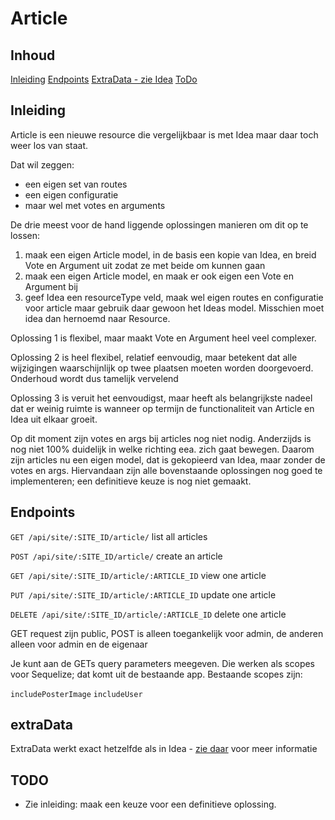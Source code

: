 # Article

## Inhoud
[Inleiding](#inleiding)
[Endpoints](#endpoints)
[ExtraData - zie Idea](/doc/idea#extradata)
[ToDo](#todo)

## Inleiding

Article is een nieuwe resource die vergelijkbaar is met Idea maar daar toch weer los van staat.

Dat wil zeggen:
- een eigen set van routes
- een eigen configuratie
- maar wel met votes en arguments

De drie meest voor de hand liggende oplossingen manieren om dit op te lossen:
1. maak een eigen Article model, in de basis een kopie van Idea, en breid Vote en Argument uit zodat ze met beide om kunnen gaan
2. maak een eigen Article model, en maak er ook eigen een Vote en Argument bij
3. geef Idea een resourceType veld, maak wel eigen routes en configuratie voor article maar gebruik daar gewoon het Ideas model. Misschien moet idea dan hernoemd naar Resource.

Oplossing 1 is flexibel, maar maakt Vote en Argument heel veel complexer.

Oplossing 2 is heel flexibel, relatief eenvoudig, maar betekent dat alle wijzigingen waarschijnlijk op twee plaatsen moeten worden doorgevoerd. Onderhoud wordt dus tamelijk vervelend

Oplossing 3 is veruit het eenvoudigst, maar heeft als belangrijkste nadeel dat er weinig ruimte is wanneer op termijn de functionaliteit van Article en Idea uit elkaar groeit.

Op dit moment zijn votes en args bij articles nog niet nodig. Anderzijds is nog niet 100% duidelijk in welke richting eea. zich gaat bewegen. Daarom zijn articles nu een eigen model, dat is gekopieerd van Idea, maar zonder de votes en args. Hiervandaan zijn alle bovenstaande oplossingen nog goed te implementeren; een definitieve keuze is nog niet gemaakt.

## Endpoints

`GET /api/site/:SITE_ID/article/`
list all articles

`POST /api/site/:SITE_ID/article/`
create an article

`GET /api/site/:SITE_ID/article/:ARTICLE_ID`
view one article

`PUT /api/site/:SITE_ID/article/:ARTICLE_ID`
update one article

`DELETE /api/site/:SITE_ID/article/:ARTICLE_ID`
delete one article

GET request zijn public, POST is alleen toegankelijk voor admin, de anderen alleen voor admin en de eigenaar

Je kunt aan de GETs query parameters meegeven. Die werken als scopes voor Sequelize; dat komt uit de bestaande app. Bestaande scopes zijn:

`includePosterImage`
`includeUser`

## extraData

ExtraData werkt exact hetzelfde als in Idea - [zie daar](/doc/idea#extradata) voor meer informatie

## TODO
- Zie inleiding: maak een keuze voor een definitieve oplossing.
